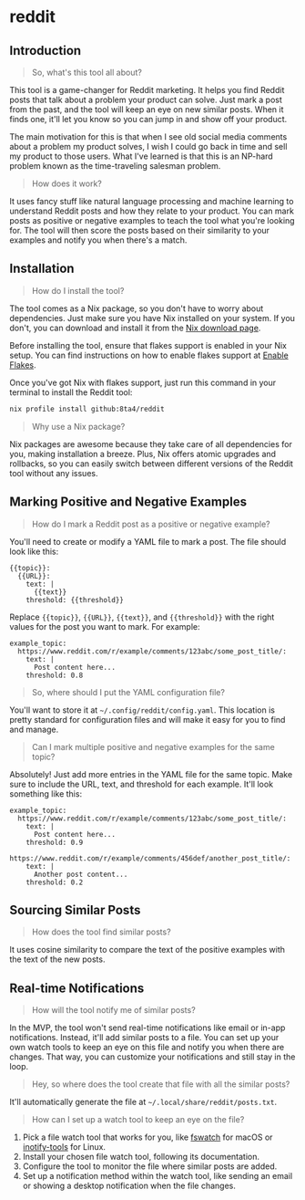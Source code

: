 # reddit

## Introduction

> So, what's this tool all about?

This tool is a game-changer for Reddit marketing. It helps you find Reddit posts that talk about a problem your product can solve. Just mark a post from the past, and the tool will keep an eye on new similar posts. When it finds one, it'll let you know so you can jump in and show off your product.

The main motivation for this is that when I see old social media comments about a problem my product solves, I wish I could go back in time and sell my product to those users. What I've learned is that this is an NP-hard problem known as the time-traveling salesman problem.

> How does it work?

It uses fancy stuff like natural language processing and machine learning to understand Reddit posts and how they relate to your product. You can mark posts as positive or negative examples to teach the tool what you're looking for. The tool will then score the posts based on their similarity to your examples and notify you when there's a match.

## Installation

> How do I install the tool?

The tool comes as a Nix package, so you don't have to worry about dependencies. Just make sure you have Nix installed on your system. If you don't, you can download and install it from the [Nix download page](https://nixos.org/download.html).

Before installing the tool, ensure that flakes support is enabled in your Nix setup. You can find instructions on how to enable flakes support at [Enable Flakes](https://nixos.wiki/wiki/Flakes#Enable_flakes).

Once you've got Nix with flakes support, just run this command in your terminal to install the Reddit tool:

```bash
nix profile install github:8ta4/reddit
```

> Why use a Nix package?

Nix packages are awesome because they take care of all dependencies for you, making installation a breeze. Plus, Nix offers atomic upgrades and rollbacks, so you can easily switch between different versions of the Reddit tool without any issues.

## Marking Positive and Negative Examples

> How do I mark a Reddit post as a positive or negative example?

You'll need to create or modify a YAML file to mark a post. The file should look like this:

```
{{topic}}:
  {{URL}}:
    text: |
      {{text}}
    threshold: {{threshold}}
```

Replace `{{topic}}`, `{{URL}}`, `{{text}}`, and `{{threshold}}` with the right values for the post you want to mark. For example:

```
example_topic:
  https://www.reddit.com/r/example/comments/123abc/some_post_title/:
    text: |
      Post content here...
    threshold: 0.8
```

> So, where should I put the YAML configuration file?

You'll want to store it at `~/.config/reddit/config.yaml`. This location is pretty standard for configuration files and will make it easy for you to find and manage.

> Can I mark multiple positive and negative examples for the same topic?

Absolutely! Just add more entries in the YAML file for the same topic. Make sure to include the URL, text, and threshold for each example. It'll look something like this:

```
example_topic:
  https://www.reddit.com/r/example/comments/123abc/some_post_title/:
    text: |
      Post content here...
    threshold: 0.9
  https://www.reddit.com/r/example/comments/456def/another_post_title/:
    text: |
      Another post content...
    threshold: 0.2
```

## Sourcing Similar Posts

> How does the tool find similar posts?

It uses cosine similarity to compare the text of the positive examples with the text of the new posts.

## Real-time Notifications

> How will the tool notify me of similar posts?

In the MVP, the tool won't send real-time notifications like email or in-app notifications. Instead, it'll add similar posts to a file. You can set up your own watch tools to keep an eye on this file and notify you when there are changes. That way, you can customize your notifications and still stay in the loop.

> Hey, so where does the tool create that file with all the similar posts?

It'll automatically generate the file at `~/.local/share/reddit/posts.txt`.

> How can I set up a watch tool to keep an eye on the file?

1. Pick a file watch tool that works for you, like [fswatch](https://emcrisostomo.github.io/fswatch/) for macOS or [inotify-tools](https://github.com/inotify-tools/inotify-tools/wiki) for Linux.
2. Install your chosen file watch tool, following its documentation.
3. Configure the tool to monitor the file where similar posts are added.
4. Set up a notification method within the watch tool, like sending an email or showing a desktop notification when the file changes.
